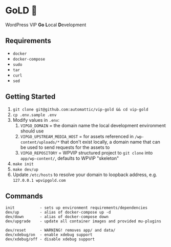 # GoLD 💛

WordPress VIP **Go** **L**ocal **D**evelopment

## Requirements

* `docker`
* `docker-compose`
* `sudo`
* `tar`
* `curl`
* `sed`

## Getting Started

1. `git clone git@github.com:automattic/vip-gold && cd vip-gold`
2. `cp .env.sample .env`
3. Modify values in `.env`:
    1. `VIPGO_DOMAIN` = the domain name the local development environment should use
    2. `VIPGO_UPSTREAM_MEDIA_HOST` = for assets referenced in `/wp-content/uploads/*` that don't exist locally, a domain name that can be used to send requests for the assets to
    3. `VIPGO_REPOSITORY` = WPVIP structured project to `git clone` into `app/wp-content/`, defaults to WPVIP "skeleton"
4. `make init`
5. `make dev/up`
6. Update `/etc/hosts` to resolve your domain to loopback address, e.g. `127.0.0.1 wpvipgold.com`

## Commands

```
init           - sets up environment requirements/dependencies
dev/up         - alias of docker-compose up -d
dev/down       - alias of docker-compose down
dev/upgrade    - update all container images and provided mu-plugins

dev/reset      - WARNING! removes app/ and data/
dev/xdebug/on  - enable xdebug support
dev/xdebug/off - disable xdebug support
```
